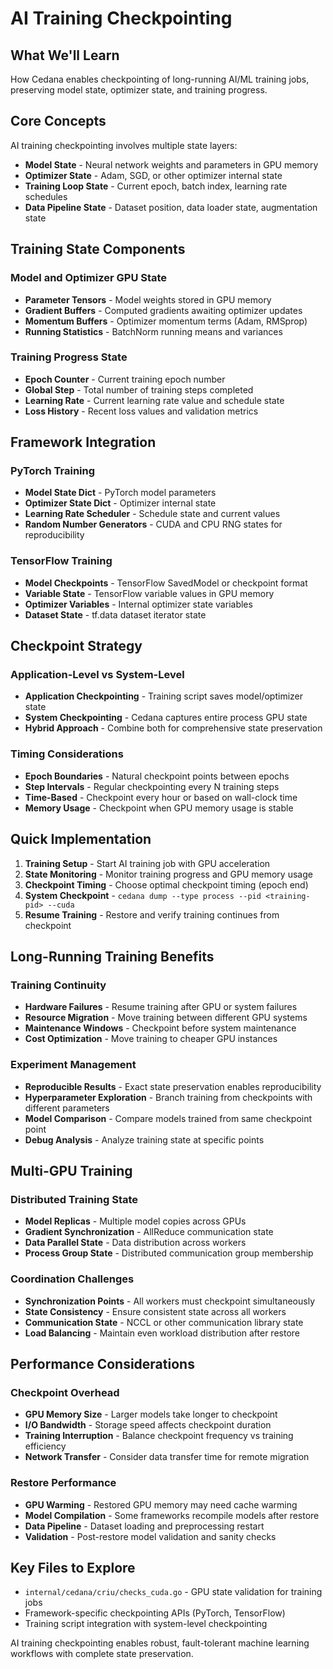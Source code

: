 # AI Training Checkpointing

## What We'll Learn
How Cedana enables checkpointing of long-running AI/ML training jobs, preserving model state, optimizer state, and training progress.

## Core Concepts

AI training checkpointing involves multiple state layers:
- **Model State** - Neural network weights and parameters in GPU memory
- **Optimizer State** - Adam, SGD, or other optimizer internal state
- **Training Loop State** - Current epoch, batch index, learning rate schedules
- **Data Pipeline State** - Dataset position, data loader state, augmentation state

## Training State Components

### Model and Optimizer GPU State
- **Parameter Tensors** - Model weights stored in GPU memory
- **Gradient Buffers** - Computed gradients awaiting optimizer updates
- **Momentum Buffers** - Optimizer momentum terms (Adam, RMSprop)
- **Running Statistics** - BatchNorm running means and variances

### Training Progress State
- **Epoch Counter** - Current training epoch number
- **Global Step** - Total number of training steps completed
- **Learning Rate** - Current learning rate value and schedule state
- **Loss History** - Recent loss values and validation metrics

## Framework Integration

### PyTorch Training
- **Model State Dict** - PyTorch model parameters
- **Optimizer State Dict** - Optimizer internal state
- **Learning Rate Scheduler** - Schedule state and current values
- **Random Number Generators** - CUDA and CPU RNG states for reproducibility

### TensorFlow Training
- **Model Checkpoints** - TensorFlow SavedModel or checkpoint format
- **Variable State** - TensorFlow variable values in GPU memory
- **Optimizer Variables** - Internal optimizer state variables
- **Dataset State** - tf.data dataset iterator state

## Checkpoint Strategy

### Application-Level vs System-Level
- **Application Checkpointing** - Training script saves model/optimizer state
- **System Checkpointing** - Cedana captures entire process GPU state
- **Hybrid Approach** - Combine both for comprehensive state preservation

### Timing Considerations
- **Epoch Boundaries** - Natural checkpoint points between epochs
- **Step Intervals** - Regular checkpointing every N training steps
- **Time-Based** - Checkpoint every hour or based on wall-clock time
- **Memory Usage** - Checkpoint when GPU memory usage is stable

## Quick Implementation

1. **Training Setup** - Start AI training job with GPU acceleration
2. **State Monitoring** - Monitor training progress and GPU memory usage
3. **Checkpoint Timing** - Choose optimal checkpoint timing (epoch end)
4. **System Checkpoint** - `cedana dump --type process --pid <training-pid> --cuda`
5. **Resume Training** - Restore and verify training continues from checkpoint

## Long-Running Training Benefits

### Training Continuity
- **Hardware Failures** - Resume training after GPU or system failures
- **Resource Migration** - Move training between different GPU systems
- **Maintenance Windows** - Checkpoint before system maintenance
- **Cost Optimization** - Move training to cheaper GPU instances

### Experiment Management
- **Reproducible Results** - Exact state preservation enables reproducibility
- **Hyperparameter Exploration** - Branch training from checkpoints with different parameters
- **Model Comparison** - Compare models trained from same checkpoint point
- **Debug Analysis** - Analyze training state at specific points

## Multi-GPU Training

### Distributed Training State
- **Model Replicas** - Multiple model copies across GPUs
- **Gradient Synchronization** - AllReduce communication state
- **Data Parallel State** - Data distribution across workers
- **Process Group State** - Distributed communication group membership

### Coordination Challenges
- **Synchronization Points** - All workers must checkpoint simultaneously
- **State Consistency** - Ensure consistent state across all workers
- **Communication State** - NCCL or other communication library state
- **Load Balancing** - Maintain even workload distribution after restore

## Performance Considerations

### Checkpoint Overhead
- **GPU Memory Size** - Larger models take longer to checkpoint
- **I/O Bandwidth** - Storage speed affects checkpoint duration
- **Training Interruption** - Balance checkpoint frequency vs training efficiency
- **Network Transfer** - Consider data transfer time for remote migration

### Restore Performance
- **GPU Warming** - Restored GPU memory may need cache warming
- **Model Compilation** - Some frameworks recompile models after restore
- **Data Pipeline** - Dataset loading and preprocessing restart
- **Validation** - Post-restore model validation and sanity checks

## Key Files to Explore
- `internal/cedana/criu/checks_cuda.go` - GPU state validation for training jobs
- Framework-specific checkpointing APIs (PyTorch, TensorFlow)
- Training script integration with system-level checkpointing

AI training checkpointing enables robust, fault-tolerant machine learning workflows with complete state preservation.